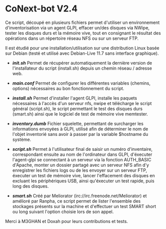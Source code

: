 # CoNext-bot V2.4

Ce script, découpé en plusieurs fichiers permet d'utiliser un environnement d'inventorisation via un agent GLPI, effacer un/des disques via NWipe, tester les disques durs et la mémoire vive, tout en consignant le résultat des opérations dans un répertoire réseau NFS ou sur un serveur FTP.

Il est étudié pour une installation/utilisation sur une distribution Linux basée sur Debian (testé et utilisé avec Debian-Live 11.7 sans interface graphique).

* ***init.sh***
Permet de récupérer automatiquement la dernière version de l'installateur du script (install.sh) depuis un chemin réseau / adresse web.

* ***main.conf***
Permet de configurer les différentes variables (chemins, options) nécessaires au bon fonctionnement du script.

* ***install.sh***
Permet d'installer l'agent GLPI, installe les paquets nécessaires à l'accès d'un serveur nfs, nwipe et télécharge le script général (script.sh), le script permettant le test des disques durs (smart.sh) ainsi que le logiciel de test de mémoire vive memtester.

* ***inventory.dumb***
Fichier squelette, permettant de surcharger les informations envoyées à GLPI, utilisé afin de déterminer le nom de l'objet inventorié sans avoir à passer par la variable $hostname du système.
  
* ***script.sh***
Permet à l'utilisateur final de saisir un numéro d'inventaire, correspondant ensuite au nom de l'ordinateur dans GLPI, d'éxecuter l'agent-glpi se connectant à un serveur via la fonction AUTH_BASIC d'Apache, monter un dossier partagé avec un serveur NFS afin d'y enregistrer les fichiers logs ou de les envoyer sur un serveur FTP, éxecuter un test de mémoire vive, lancer l'effacement des disques en excluant les périphériques USB, ainsi qu'éxecuter un test rapide, puis long des disques.

* ***smart.sh***
Créé par Meliorator (irc://irc.freenode.net/Meliorator) et amélioré par Ranpha, ce script permet de lister l'ensemble des stockages présents sur la machine et d'effectuer un test SMART short ou long suivant l'option choisie lors de son appel.

Merci à M3GHAN et Doxah pour leurs contributions et tests.
